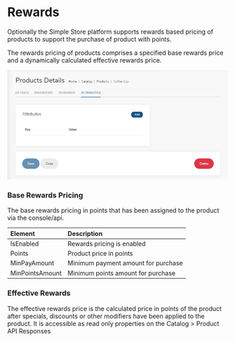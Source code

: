# Rewards

Optionally the Simple Store platform supports rewards based pricing of products to support the purchase of product with points.

The rewards pricing of products comprises a specified base rewards price and a dynamically calculated effective rewards price.

![](../.gitbook/assets/image%20%2813%29.png)

### Base Rewards Pricing

The base rewards pricing in points that has been assigned to the product via the console/api.

| Element | Description |
| :--- | :--- |
| IsEnabled | Rewards pricing is enabled |
| Points | Product price in points |
| MinPayAmount | Minimum payment amount for purchase  |
| MinPointsAmount | Minimum points amount for purchase  |

### Effective Rewards

The effective rewards price is the calculated price in points of the product after specials, discounts or other modifiers have been applied to the product. It is accessible as read only properties on the Catalog &gt; Product API Responses

